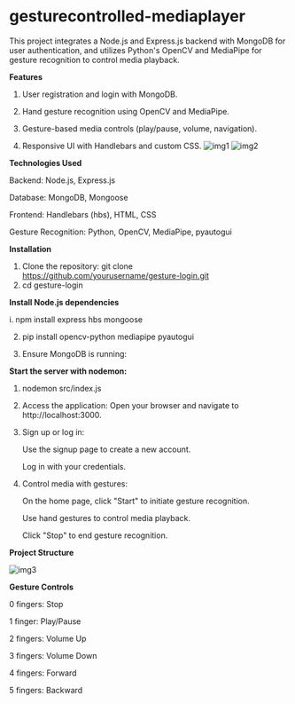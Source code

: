 # gesturecontrolled-mediaplayer
This project integrates a Node.js and Express.js backend with MongoDB for user authentication, and utilizes Python's OpenCV and MediaPipe for gesture recognition to control media playback.​

**Features**

1. User registration and login with MongoDB.

2. Hand gesture recognition using OpenCV and MediaPipe.

3. Gesture-based media controls (play/pause, volume, navigation).

4. Responsive UI with Handlebars and custom CSS.​
![img1](https://github.com/user-attachments/assets/fbde6d16-30e3-4a23-b354-f659c8453bce)   ![img2](https://github.com/user-attachments/assets/2c1aea82-17fb-4244-9987-f4adbefa7774)



**Technologies Used**

Backend: Node.js, Express.js

Database: MongoDB, Mongoose

Frontend: Handlebars (hbs), HTML, CSS

Gesture Recognition: Python, OpenCV, MediaPipe, pyautogui​

**Installation**

1. Clone the repository:
git clone https://github.com/yourusername/gesture-login.git
2. cd gesture-login

**Install Node.js dependencies**

i. npm install express hbs mongoose

2. pip install opencv-python mediapipe pyautogui

3. Ensure MongoDB is running:

**Start the server with nodemon:**
1. nodemon src/index.js

2. Access the application:
   Open your browser and navigate to http://localhost:3000.

3. Sign up or log in:

   Use the signup page to create a new account.

   Log in with your credentials.​

4. Control media with gestures:

   On the home page, click "Start" to initiate gesture recognition.

   Use hand gestures to control media playback.

   Click "Stop" to end gesture recognition.​


**Project Structure**

![img3](https://github.com/user-attachments/assets/955941f4-2171-4efb-a845-eb997ab7d03e)



**Gesture Controls**

0 fingers: Stop

1 finger: Play/Pause

2 fingers: Volume Up

3 fingers: Volume Down

4 fingers: Forward

5 fingers: Backward​
